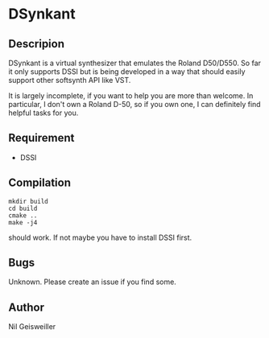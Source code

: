 DSynkant
========

Descripion
----------

DSynkant is a virtual synthesizer that emulates the Roland
D50/D550. So far it only supports DSSI but is being developed in a way
that should easily support other softsynth API like VST.

It is largely incomplete, if you want to help you are more than
welcome. In particular, I don't own a Roland D-50, so if you own one,
I can definitely find helpful tasks for you.

Requirement
-----------

- DSSI

Compilation
-----------

```
mkdir build
cd build
cmake ..
make -j4
```
should work. If not maybe you have to install DSSI first.

Bugs
----

Unknown. Please create an issue if you find some.

Author
------

Nil Geisweiller
